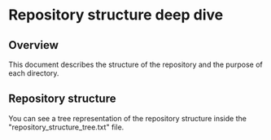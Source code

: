 # Repository structure deep dive

## Overview

This document describes the structure of the repository and the purpose of each directory.

## Repository structure

You can see a tree representation of the repository structure inside the "repository_structure_tree.txt" file.